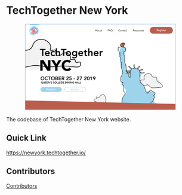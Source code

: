 # TechTogether New York

<p align="center">
  <a href="https://newyork.techtogether.io/">
    <img src="images/preview.png" alt="TTNY Website Preview" width="80%">
  </a>
</p>

The codebase of TechTogether New York website.

## Quick Link

https://newyork.techtogether.io/

## Contributors

[Contributors](https://github.com/TechTogetherInc/TechTogetherNewYork/graphs/contributors)

